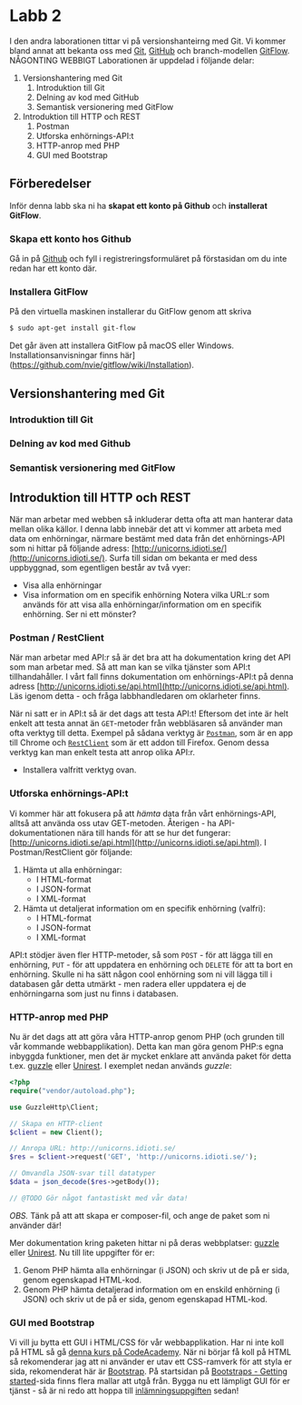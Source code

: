 # Labb 2
I den andra laborationen tittar vi på versionshanteirng med Git. Vi kommer bland annat att bekanta oss med [Git](https://git-scm.com/), [GitHub](https://github.com) och branch-modellen [GitFlow](http://nvie.com/posts/a-successful-git-branching-model/). NÅGONTING WEBBIGT Laborationen är uppdelad i följande delar:

1. Versionshantering med Git
	1. Introduktion till Git
	2. Delning av kod med GitHub
	3. Semantisk versionering med GitFlow
2. Introduktion till HTTP och REST
	1. Postman
	2. Utforska enhörnings-API:t
	3. HTTP-anrop med PHP
	4. GUI med Bootstrap

## Förberedelser
Inför denna labb ska ni ha **skapat ett konto på Github** och **installerat GitFlow**.

### Skapa ett konto hos Github

Gå in på [Github](https://github.com/) och fyll i registreringsformuläret på förstasidan om du inte redan har ett konto där.

### Installera GitFlow

På den virtuella maskinen installerar du GitFlow genom att skriva

```bash
$ sudo apt-get install git-flow
```

Det går även att installera GitFlow på macOS eller Windows. Installationsanvisningar finns här](https://github.com/nvie/gitflow/wiki/Installation).

## Versionshantering med Git

### Introduktion till Git

### Delning av kod med Github

### Semantisk versionering med GitFlow

## Introduktion till HTTP och REST
När man arbetar med webben så inkluderar detta ofta att man hanterar data mellan olika källor. I denna labb innebär det att vi kommer att arbeta med data om enhörningar, närmare bestämt med data från det enhörnings-API som ni hittar på följande adress: [http://unicorns.idioti.se/](http://unicorns.idioti.se/). Surfa till sidan om bekanta er med dess uppbyggnad, som egentligen består av två vyer:
- Visa alla enhörningar
- Visa information om en specifik enhörning
Notera vilka URL:r som används för att visa alla enhörningar/information om en specifik enhörning. Ser ni ett mönster?

### Postman / RestClient
När man arbetar med API:r så är det bra att ha dokumentation kring det API som man arbetar med. Så att man kan se vilka tjänster som API:t tillhandahåller. I vårt fall finns dokumentation om enhörnings-API:t på denna adress [http://unicorns.idioti.se/api.html](http://unicorns.idioti.se/api.html). Läs igenom detta - och fråga labbhandledaren om oklarheter finns.

När ni satt er in API:t så är det dags att testa API:t! Eftersom det inte är helt enkelt att testa annat än `GET`-metoder från webbläsaren så använder man ofta verktyg till detta. Exempel på sådana verktyg är [`Postman`](https://chrome.google.com/webstore/detail/postman/fhbjgbiflinjbdggehcddcbncdddomop), som är en app till Chrome och [`RestClient`](https://addons.mozilla.org/sv-se/firefox/addon/restclient/) som är ett addon till Firefox. Genom dessa verktyg kan man enkelt testa att anrop olika API:r.

- Installera valfritt verktyg ovan.

### Utforska enhörnings-API:t
Vi kommer här att fokusera på att *hämta* data från vårt enhörnings-API, alltså att använda oss utav GET-metoden. Återigen - ha API-dokumentationen nära till hands för att se hur det fungerar: [http://unicorns.idioti.se/api.html](http://unicorns.idioti.se/api.html). I Postman/RestClient gör följande:

1. Hämta ut alla enhörningar:
	- I HTML-format
	- I JSON-format
	- I XML-format
2. Hämta ut detaljerat information om en specifik enhörning (valfri):
	- I HTML-format
	- I JSON-format
	- I XML-format

API:t stödjer även fler HTTP-metoder, så som `POST` - för att lägga till en enhörning, `PUT` - för att uppdatera en enhörning och `DELETE` för att ta bort en enhörning. Skulle ni ha sätt någon cool enhörning som ni vill lägga till i databasen går detta utmärkt - men radera eller uppdatera ej de enhörningarna som just nu finns i databasen.

### HTTP-anrop med PHP
Nu är det dags att att göra våra HTTP-anrop genom PHP (och grunden till vår kommande webbapplikation). Detta kan man göra genom PHP:s egna inbyggda funktioner, men det är mycket enklare att använda paket för detta t.ex. [guzzle](https://github.com/guzzle/guzzle) eller [Unirest](http://unirest.io/php.html). I exemplet nedan används *guzzle*:

```php
<?php
require("vendor/autoload.php");

use GuzzleHttp\Client;

// Skapa en HTTP-client
$client = new Client();

// Anropa URL: http://unicorns.idioti.se/
$res = $client->request('GET', 'http://unicorns.idioti.se/');

// Omvandla JSON-svar till datatyper
$data = json_decode($res->getBody());

// @TODO Gör något fantastiskt med vår data!
```

*OBS.* Tänk på att att skapa er composer-fil, och ange de paket som ni använder där!

Mer dokumentation kring paketen hittar ni på deras webbplatser: [guzzle](https://github.com/guzzle/guzzle) eller [Unirest](http://unirest.io/php.html). Nu till lite uppgifter för er:

1. Genom PHP hämta alla enhörningar (i JSON) och skriv ut de på er sida, genom egenskapad HTML-kod.
2. Genom PHP hämta detaljerad information om en enskild enhörning (i JSON) och skriv ut de på er sida, genom egenskapad HTML-kod.

### GUI med Bootstrap
Vi vill ju bytta ett GUI i HTML/CSS för vår webbapplikation. Har ni inte koll på HTML så gå [denna kurs på CodeAcademy](https://www.codecademy.com/learn/web). När ni börjar få koll på HTML så rekomenderar jag att ni använder er utav ett CSS-ramverk för att styla er sida, rekomenderat här är [Bootstrap](http://getbootstrap.com/). På startsidan på [Bootstraps - Getting started](http://getbootstrap.com/)-sida finns flera mallar att utgå från. Bygga nu ett lämpligt GUI för er tjänst - så är ni redo att hoppa till [inlämningsuppgiften](../../Assignments/1/assignment.md) sedan!
